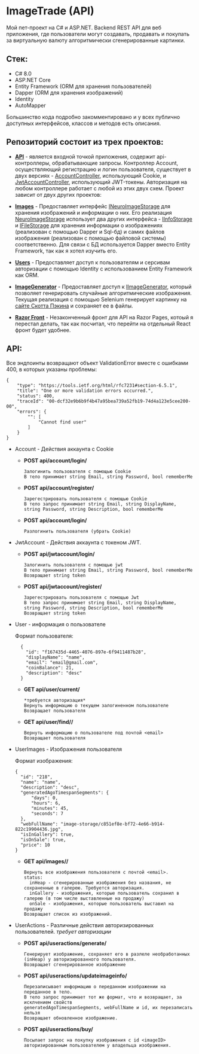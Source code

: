# ImageTrade (API)
Мой пет-проект на C# и ASP.NET. Backend REST API для веб приложения, где пользователи могут создавать, продавать и покупать за виртуальную валюту алгоритмически сгенерированные картинки.

## Стек:
- C# 8.0
- ASP.NET Core
- Entity Framework (ORM для хранения пользователей)
- Dapper (ORM для хранения изображений)
- Identity
- AutoMapper

Большинство кода подробно закомментировано и у всех публично доступных интерфейсов, классов и методов есть описания.

## Репозиторий состоит из трех проектов:
- **[API](https://github.com/quartzout/image-trade-api/tree/master/API)** - является входной точкой приложения, содержит api-контроллеры, обрабатывающие запросы. Контроллер Account, осуществляющий регистрацию и логин пользователя, существует в двух версиях - [AccountController](https://github.com/quartzout/image-trade-api/blob/master/API/Controllers/AccountController.cs), использующий Cookie, и [JwtAccountController](https://github.com/quartzout/image-trade-api/blob/master/API/Controllers/JwtAccountController.cs), использующий JWT-токены. Авторизация на любом контроллере работает с любой из этих двух схем.
Проект зависит от двух других проектов:

- **[Images](https://github.com/quartzout/image-trade-api/tree/master/Images)** - Предоставляет интерфейс [INeuroImageStorage](https://github.com/quartzout/image-trade-api/blob/master/Images/Interfaces/INeuroImageStorage.cs) для хранения изображений и информации о них. Его реализация [NeuroImageStorage](https://github.com/quartzout/image-trade-api/blob/master/Images/Classes/NeuroImageStorage.cs) использует два других интерфейса - [IInfoStorage](https://github.com/quartzout/image-trade-api/blob/master/Images/Interfaces/IInfoStorage.cs) и [IFileStorage](https://github.com/quartzout/image-trade-api/blob/master/Images/Interfaces/IFileStorage.cs) для хранения информации о изображениях (реализован с помощью Dapper и Sql-бд) и самих файлов изображения (реализован с помощью файловой системы) соответственно. Для связи с БД используется Dapper вместо Entity Framework, так как я хотел изучить его.

- **[Users](https://github.com/quartzout/image-trade-api/tree/master/Users)** - Предоставляет доступ к пользователям и серсивам авторизации с помощью Identity c использованием Entity Framework как ORM.

- **[ImageGenerator](https://github.com/quartzout/image-trade-api/tree/master/ImageGenerator)** - Предоставляет доступ к [IImageGenerator](https://github.com/quartzout/image-trade-api/tree/master/ImageGenerator/Interfaces/IImageGenerator.cs), который позволяет генерировать случайные алгоритмические изображения.
Текущая реализация с помощью Selenium генерирует картинку на [сайте Скотта Пэкина](https://www.pakin.org/random-art/) и сохраняет ее в файлы.

- **[Razor Front](https://github.com/quartzout/image-trade-api/tree/master/Razor%20Front)** - Незаконченный фронт для API на Razor Pages, котоый я перестал делать, так
как посчитал, что перейти на отдельный React фронт будет удобнее.  


## API:

Все эндпоинты возвращают объект ValidationError вместе с ошибками 400, в которых указаны проблемы:

    {
        "type": "https://tools.ietf.org/html/rfc7231#section-6.5.1",
        "title": "One or more validation errors occurred.",
        "status": 400,
        "traceId": "00-dcf32e9b6b9f4b47a95bea739a52fb19-74d4a123e5cee200-00",
        "errors": {
            "": [
                "Cannot find user"
            ]
        }
    }

- Account - Действия аккаунта с Cookie
  - **POST api/account/login/**
  
        Залогинить пользователя с помощью Cookie
        В тело принимает string Email, string Password, bool rememberMe
    
  - **POST api/account/register/**
  
        Зарегестрировать пользователя с помощью Cookie
        В тело запрос принимает string Email, string DisplayName, string Password, string Description, bool rememberMe 
        
  - **POST api/account/login/**

        Разлогинить пользователя (убрать Cookie)
        
- JwtAccount - Действия аккаунта с токеном JWT.
  - **POST api/jwtaccount/login/**
  
        Залогинить пользователя с помощью jwt
        В тело принимает string Email, string Password, bool rememberMe
        Возвращает string token
    
  - **POST api/jwtaccount/register/**
  
        Зарегестрировать пользователя с помощью Jwt
        В тело запрос принимает string Email, string DisplayName, string Password, string Description, bool rememberMe 
        Возвращает string token
        
- User - информация о пользователе

  Формат пользователя:
  
        {
          "id": "f167435d-4465-4076-897e-6f9411487b28",
          "displayName": "name",
          "email": "email@gmail.com",
          "coinBalance": 21,
          "description": "desc"
        }
      

  - **GET api/user/current/** 
  
        *требуется авторизация*
        Вернуть информацию о текущем залогиненном пользователе
        Возвращает пользователя
    
  - **GET api/user/find/<email>/**
  
        Вернуть информацию о пользователе под почтой <email>
        Возвращает пользователя
        
- UserImages - Изображения пользователя
  
  Формат изображения:
  
      {
        "id": "218",
        "name": "name",
        "description": "desc",
        "generatedAgoTimespanSegments": {
            "days": 0,
            "hours": 6,
            "minutes": 45,
            "seconds": 7
        },
        "webFullName": "image-storage/c851ef8e-bf72-4e66-b914-822c19904436.jpg",
        "isInGallery": true,
        "isOnSale": true,
        "price": 10
      }

  - **GET api/images/<email>/<status>** 
  
        Вернуть все изображения пользователя с почтой <email>.
        status: 
          inHeap - сгенерированные изображения без названия, не сохраненные в галерею. Требуется авторизация.
          inGallery - изображения, которые пользователь сохранил в галерею (в том числе выставленные на продажу)
          onSale - изображения, которые пользователь выставил на продажу
        Возвращает список из изображений.
        
        
- UserActions - Различные действия авторизированных пользователей. *требует авторизации*
  

  - **POST api/useractions/generate/** 
  
        Генерирует изображение, сохраняет его в разлеле необработанных (inHeap) у авторизированного пользователя.
        Возвращает сгенерированное изображение
    
  - **POST api/useractions/updateimageinfo/**
  
        Перезаписывает информацию о переданном изображении на переданное в тело.
        В тело запрос принимает тот же формат, что и возвращает, за исклчением свойств 
        generatedAgoTimespanSegments, webFullName и id, их перезаписать нельзя
        Возвращает обновленное изображение.
  
  - **POST api/useractions/buy/<imageID>**
  
        Посылает запрос на покупку изображения с id <imageID> авторизированным пользователем у владельца изображения. 
        
        
        
        
        
           
    
        
        
     
   
    
    






